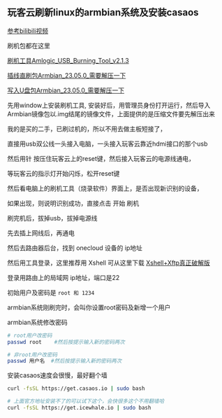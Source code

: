 ## 玩客云刷新linux的armbian系统及安装casaos

[参考bilibili视频](https://www.bilibili.com/video/BV19c411679K/?uid=42563139633431313637394B&vd_source=53a301bd6bb35fdbcea1a52265e4cf51)

刷机包都在这里

[刷机工具Amlogic_USB_Burning_Tool_v2.1.3](./source/玩客云刷Armbian/刷机工具Amlogic_USB_Burning_Tool_v2.1.3.zip)

[插线直刷包Armbian_23.05.0_需要解压一下](./source/玩客云刷Armbian/需解压_插线直刷包Armbian_23.05.0-trunk_Onecloud_bullseye_current_6.1.27.burn.img.xz)

[写入U盘包Armbian_23.05.0_需要解压一下](./source/玩客云刷Armbian/需解压_写入U盘包Armbian_23.05.0-trunk_Onecloud_bullseye_current_6.1.27.img.xz)


先用window上安装刷机工具, 安装好后，用管理员身份打开运行，然后导入Armbian镜像包以.img结尾的镜像文件，上面提供的是压缩文件要先解压出来

我的是买的二手，已刷过机的，所以不用去做主板短接了，

直接用usb双公线一头接入电脑，一头接入玩客云靠近hdmi接口的那个usb

然后用针 按压住玩客云上的reset键，然后接入玩客云的电源线通电，

等玩客云的指示灯开始闪烁，松开reset键

然后看电脑上的刷机工具（烧录软件）界面上，是否出现新识别的设备，

如果出现，则说明识别成功，直接点击  开始  刷机

刷完机后，拔掉usb，拔掉电源线

先去插上网线后，再通电

然后去路由器后台，找到 onecloud 设备的 ip地址

然后用工具登录，这里推荐用 Xshell 可从这里下载 [Xshell+Xftp真正破解版](./source/玩客云刷Armbian/Xshell+Xftp真正破解版.zip)

登录用路由上的局域网 ip地址，端口是22

初始用户及密码是  `root 和 1234`

armbian系统刚刷完时，会叫你设置root密码及新增一个用户

armbian系统修改密码
```bash
# root用户改密码
passwd root    #然后按提示输入新的密码两次

# 非root用户改密码
passwd 用户名  #然后按提示输入新的密码两次

```


安装casaos速度会很慢，最好翻个墙
```bash
curl -fsSL https://get.casaos.io | sudo bash

# 上面官方地址安装不了的可以试下这个，会快很多这个不用翻墙哈
curl -fsSL https://get.icewhale.io | sudo bash
```
